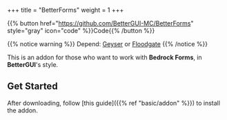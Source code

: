 +++
title = "BetterForms"
weight = 1
+++

{{% button href="https://github.com/BetterGUI-MC/BetterForms" style="gray" icon="code" %}}Code{{% /button %}}

{{% notice warning %}}
Depend: [Geyser](https://geysermc.org/download#geyser) or [Floodgate](https://geysermc.org/download#floodgate)
{{% /notice %}}

This is an addon for those who want to work with **Bedrock Forms**, in **BetterGUI**'s style.

## Get Started

After downloading, follow [this guide]({{% ref "basic/addon" %}}) to install the addon.
